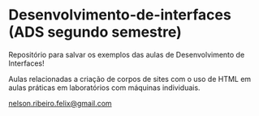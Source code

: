

# Desenvolvimento-de-interfaces (ADS segundo semestre)



Repositório para salvar os exemplos das aulas de Desenvolvimento de Interfaces!

Aulas relacionadas a criação de corpos de sites com o uso de HTML em aulas práticas em laboratórios com máquinas individuais.

nelson.ribeiro.felix@gmail.com